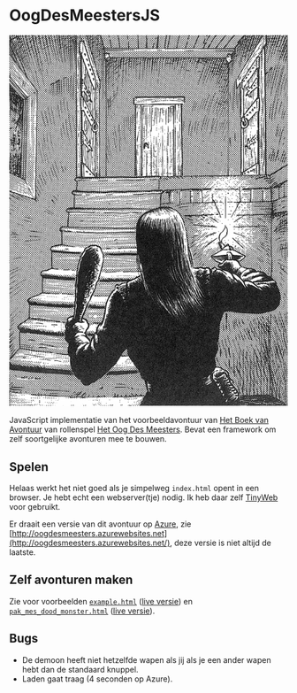 # OogDesMeestersJS

![Start van het avontuur](https://github.com/samegens/oogdesmeestersjs/blob/master/img/par1_trap.png?raw=true)

JavaScript implementatie van het voorbeeldavontuur van [Het Boek van Avontuur](https://hetoogdesmeesters.files.wordpress.com/2017/11/odm10-boekvanavontuur_odm.pdf) van rollenspel [Het Oog Des Meesters](https://nl.wikipedia.org/wiki/Het_Oog_des_Meesters). 
Bevat een framework om zelf soortgelijke avonturen mee te bouwen.

## Spelen

Helaas werkt het niet goed als je simpelweg `index.html` opent in een browser. Je hebt echt een webserver(tje) nodig. 
Ik heb daar zelf [TinyWeb](https://www.ritlabs.com/en/products/tinyweb/) voor gebruikt. 

Er draait een versie van dit avontuur op [Azure](https://azure.microsoft.com/), zie [http://oogdesmeesters.azurewebsites.net](http://oogdesmeesters.azurewebsites.net/), deze versie is niet altijd de laatste.

## Zelf avonturen maken

Zie voor voorbeelden [`example.html`](https://github.com/samegens/oogdesmeestersjs/blob/master/example.html) ([live versie](http://oogdesmeesters.azurewebsites.net/example.html)) en [`pak_mes_dood_monster.html`](https://github.com/samegens/oogdesmeestersjs/blob/master/pak_mes_dood_monster.html) ([live versie](http://oogdesmeesters.azurewebsites.net/pak_mes_dood_monster.html)).

## Bugs

- De demoon heeft niet hetzelfde wapen als jij als je een ander wapen hebt dan de standaard knuppel.
- Laden gaat traag (4 seconden op Azure).
